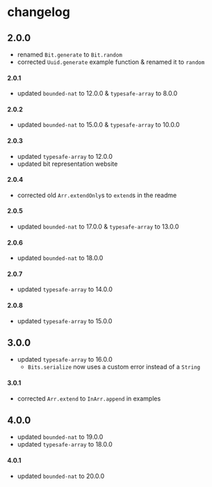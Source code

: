 # changelog

## 2.0.0

- renamed `Bit.generate` to `Bit.random`
- corrected `Uuid.generate` example function & renamed it to `random`

#### 2.0.1

- updated `bounded-nat` to 12.0.0 & `typesafe-array` to 8.0.0

#### 2.0.2

- updated `bounded-nat` to 15.0.0 & `typesafe-array` to 10.0.0

#### 2.0.3

- updated `typesafe-array` to 12.0.0
- updated bit representation website

#### 2.0.4

- corrected old `Arr.extendOnly`s to `extend`s in the readme

#### 2.0.5

- updated `bounded-nat` to 17.0.0 & `typesafe-array` to 13.0.0

#### 2.0.6

- updated `bounded-nat` to 18.0.0

#### 2.0.7

- updated `typesafe-array` to 14.0.0

#### 2.0.8

- updated `typesafe-array` to 15.0.0

## 3.0.0

- updated `typesafe-array` to 16.0.0
    - `Bits.serialize` now uses a custom error instead of a `String`

#### 3.0.1

- corrected `Arr.extend` to `InArr.append` in examples

## 4.0.0

- updated `bounded-nat` to 19.0.0
- updated `typesafe-array` to 18.0.0

#### 4.0.1

- updated `bounded-nat` to 20.0.0
